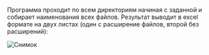 Программа проходит по всем директориям начиная с заданной 
и собирает наименования всех файлов.
Результат выводит в excel формате на двух листах 
(один с расширение файлов, второй без расширений):


![Снимок](https://user-images.githubusercontent.com/88318279/167254528-7e5389b4-631a-4c29-9c51-6da1b281b6bd.PNG)
